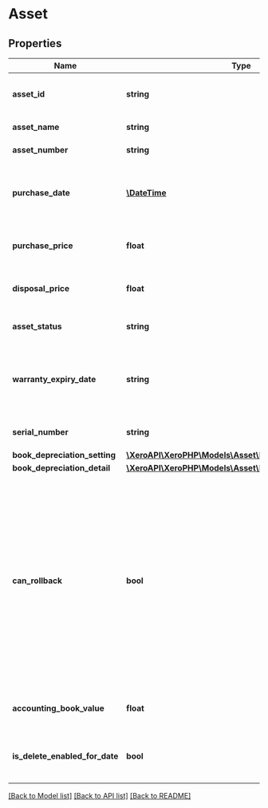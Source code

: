 # Asset

## Properties
Name | Type | Description | Notes
------------ | ------------- | ------------- | -------------
**asset_id** | **string** | The Xero-generated Id for the asset | 
**asset_name** | **string** | The name of the asset | 
**asset_number** | **string** | Must be unique. | [optional] 
**purchase_date** | [**\DateTime**](\DateTime.md) | The date the asset was purchased YYYY-MM-DD | [optional] 
**purchase_price** | **float** | The purchase price of the asset | [optional] 
**disposal_price** | **float** | The price the asset was disposed at | [optional] 
**asset_status** | **string** | See Asset Status Codes. | [optional] 
**warranty_expiry_date** | **string** | The date the asset’s warranty expires (if needed) YYYY-MM-DD | [optional] 
**serial_number** | **string** | The asset&#39;s serial number | [optional] 
**book_depreciation_setting** | [**\XeroAPI\XeroPHP\Models\Asset\BookDepreciationSetting**](BookDepreciationSetting.md) |  | 
**book_depreciation_detail** | [**\XeroAPI\XeroPHP\Models\Asset\BookDepreciationDetail**](BookDepreciationDetail.md) |  | [optional] 
**can_rollback** | **bool** | Boolean to indicate whether depreciation can be rolled back for this asset individually. This is true if it doesn&#39;t have &#39;legacy&#39; journal entries and if there is no lock period that would prevent this asset from rolling back. | [optional] 
**accounting_book_value** | **float** | The accounting value of the asset | [optional] 
**is_delete_enabled_for_date** | **bool** | Boolean to indicate whether delete is enabled | [optional] 

[[Back to Model list]](../README.md#documentation-for-models) [[Back to API list]](../README.md#documentation-for-api-endpoints) [[Back to README]](../README.md)


